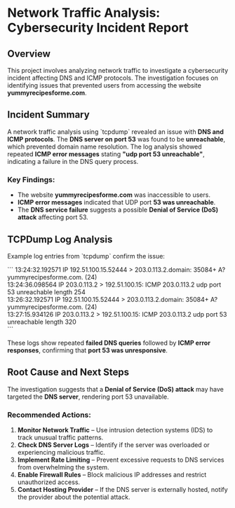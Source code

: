 # Network Traffic Analysis: Cybersecurity Incident Report  

## Overview  

This project involves analyzing network traffic to investigate a cybersecurity incident affecting DNS and ICMP protocols. The investigation focuses on identifying issues that prevented users from accessing the website **yummyrecipesforme.com**.  

## Incident Summary  

A network traffic analysis using \`tcpdump\` revealed an issue with **DNS and ICMP protocols**. The **DNS server on port 53** was found to be **unreachable**, which prevented domain name resolution. The log analysis showed repeated **ICMP error messages** stating **"udp port 53 unreachable"**, indicating a failure in the DNS query process.  

### Key Findings:  
- The website **yummyrecipesforme.com** was inaccessible to users.  
- **ICMP error messages** indicated that UDP port **53 was unreachable**.  
- The **DNS service failure** suggests a possible **Denial of Service (DoS) attack** affecting port 53.  

## TCPDump Log Analysis  

Example log entries from \`tcpdump\` confirm the issue:  

\`\`\`
13:24:32.192571 IP 192.51.100.15.52444 > 203.0.113.2.domain: 35084+ A? yummyrecipesforme.com. (24)  
13:24:36.098564 IP 203.0.113.2 > 192.51.100.15: ICMP 203.0.113.2 udp port 53 unreachable length 254  
13:26:32.192571 IP 192.51.100.15.52444 > 203.0.113.2.domain: 35084+ A? yummyrecipesforme.com. (24)  
13:27:15.934126 IP 203.0.113.2 > 192.51.100.15: ICMP 203.0.113.2 udp port 53 unreachable length 320  
\`\`\`  

These logs show repeated **failed DNS queries** followed by **ICMP error responses**, confirming that **port 53 was unresponsive**.  

## Root Cause and Next Steps  

The investigation suggests that a **Denial of Service (DoS) attack** may have targeted the **DNS server**, rendering port 53 unavailable.  

### Recommended Actions:  
1. **Monitor Network Traffic** – Use intrusion detection systems (IDS) to track unusual traffic patterns.  
2. **Check DNS Server Logs** – Identify if the server was overloaded or experiencing malicious traffic.  
3. **Implement Rate Limiting** – Prevent excessive requests to DNS services from overwhelming the system.  
4. **Enable Firewall Rules** – Block malicious IP addresses and restrict unauthorized access.  
5. **Contact Hosting Provider** – If the DNS server is externally hosted, notify the provider about the potential attack.  
